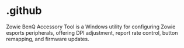 # .github
Zowie BenQ Accessory Tool is a Windows utility for configuring Zowie esports peripherals, offering DPI adjustment, report rate control, button remapping, and firmware updates.
